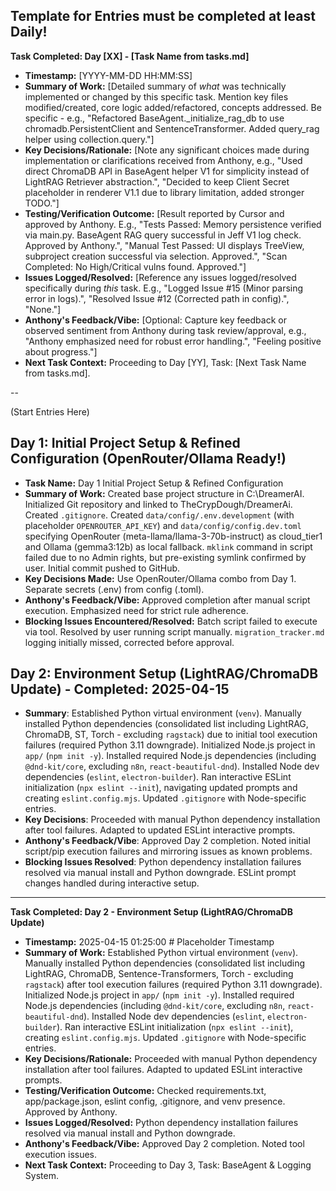 Template for Entries must be completed at least Daily!
---
**Task Completed: Day [XX] - [Task Name from tasks.md]**
*   **Timestamp:** [YYYY-MM-DD HH:MM:SS]
*   **Summary of Work:** [Detailed summary of *what* was technically implemented or changed by this specific task. Mention key files modified/created, core logic added/refactored, concepts addressed. Be specific - e.g., "Refactored BaseAgent._initialize_rag_db to use chromadb.PersistentClient and SentenceTransformer. Added query_rag helper using collection.query."]
*   **Key Decisions/Rationale:** [Note any significant choices made during implementation or clarifications received from Anthony, e.g., "Used direct ChromaDB API in BaseAgent helper V1 for simplicity instead of LightRAG Retriever abstraction.", "Decided to keep Client Secret placeholder in renderer V1.1 due to library limitation, added stronger TODO."]
*   **Testing/Verification Outcome:** [Result reported by Cursor and approved by Anthony. E.g., "Tests Passed: Memory persistence verified via main.py. BaseAgent RAG query successful in Jeff V1 log check. Approved by Anthony.", "Manual Test Passed: UI displays TreeView, subproject creation successful via selection. Approved.", "Scan Completed: No High/Critical vulns found. Approved."]
*   **Issues Logged/Resolved:** [Reference any issues logged/resolved specifically during *this* task. E.g., "Logged Issue #15 (Minor parsing error in logs).", "Resolved Issue #12 (Corrected path in config).", "None."]
*   **Anthony's Feedback/Vibe:** [Optional: Capture key feedback or observed sentiment from Anthony during task review/approval, e.g., "Anthony emphasized need for robust error handling.", "Feeling positive about progress."]
*   **Next Task Context:** Proceeding to Day [YY], Task: [Next Task Name from tasks.md].

--

(Start Entries Here)

## Day 1: Initial Project Setup & Refined Configuration (OpenRouter/Ollama Ready!)

*   **Task Name:** Day 1 Initial Project Setup & Refined Configuration
*   **Summary of Work:** Created base project structure in C:\DreamerAI. Initialized Git repository and linked to TheCrypDough/DreamerAi. Created `.gitignore`. Created `data/config/.env.development` (with placeholder `OPENROUTER_API_KEY`) and `data/config/config.dev.toml` specifying OpenRouter (meta-llama/llama-3-70b-instruct) as cloud_tier1 and Ollama (gemma3:12b) as local fallback. `mklink` command in script failed due to no Admin rights, but pre-existing symlink confirmed by user. Initial commit pushed to GitHub.
*   **Key Decisions Made:** Use OpenRouter/Ollama combo from Day 1. Separate secrets (.env) from config (.toml).
*   **Anthony's Feedback/Vibe:** Approved completion after manual script execution. Emphasized need for strict rule adherence.
*   **Blocking Issues Encountered/Resolved:** Batch script failed to execute via tool. Resolved by user running script manually. `migration_tracker.md` logging initially missed, corrected before approval.

## Day 2: Environment Setup (LightRAG/ChromaDB Update) - Completed: 2025-04-15

*   **Summary**: Established Python virtual environment (`venv`). Manually installed Python dependencies (consolidated list including LightRAG, ChromaDB, ST, Torch - excluding `ragstack`) due to initial tool execution failures (required Python 3.11 downgrade). Initialized Node.js project in `app/` (`npm init -y`). Installed required Node.js dependencies (including `@dnd-kit/core`, excluding `n8n`, `react-beautiful-dnd`). Installed Node dev dependencies (`eslint`, `electron-builder`). Ran interactive ESLint initialization (`npx eslint --init`), navigating updated prompts and creating `eslint.config.mjs`. Updated `.gitignore` with Node-specific entries.
*   **Key Decisions**: Proceeded with manual Python dependency installation after tool failures. Adapted to updated ESLint interactive prompts.
*   **Anthony's Feedback/Vibe**: Approved Day 2 completion. Noted initial script/pip execution failures and mirroring issues as known problems.
*   **Blocking Issues Resolved**: Python dependency installation failures resolved via manual install and Python downgrade. ESLint prompt changes handled during interactive setup.

---
**Task Completed: Day 2 - Environment Setup (LightRAG/ChromaDB Update)**
*   **Timestamp:** 2025-04-15 01:25:00 # Placeholder Timestamp
*   **Summary of Work:** Established Python virtual environment (`venv`). Manually installed Python dependencies (consolidated list including LightRAG, ChromaDB, Sentence-Transformers, Torch - excluding `ragstack`) after tool execution failures (required Python 3.11 downgrade). Initialized Node.js project in `app/` (`npm init -y`). Installed required Node.js dependencies (including `@dnd-kit/core`, excluding `n8n`, `react-beautiful-dnd`). Installed Node dev dependencies (`eslint`, `electron-builder`). Ran interactive ESLint initialization (`npx eslint --init`), creating `eslint.config.mjs`. Updated `.gitignore` with Node-specific entries.
*   **Key Decisions/Rationale:** Proceeded with manual Python dependency installation after tool failures. Adapted to updated ESLint interactive prompts.
*   **Testing/Verification Outcome:** Checked requirements.txt, app/package.json, eslint config, .gitignore, and venv presence. Approved by Anthony.
*   **Issues Logged/Resolved:** Python dependency installation failures resolved via manual install and Python downgrade.
*   **Anthony's Feedback/Vibe:** Approved Day 2 completion. Noted tool execution issues.
*   **Next Task Context:** Proceeding to Day 3, Task: BaseAgent & Logging System.